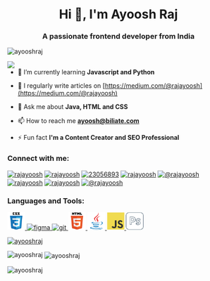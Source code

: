 <h1 align="center">Hi 👋, I'm Ayoosh Raj</h1>
<h3 align="center">A passionate frontend developer from India</h3>

<p align="left"> <img src="https://komarev.com/ghpvc/?username=ayooshraj&label=Profile%20views&color=0e75b6&style=flat" alt="ayooshraj" /> </p>
<img style="width: 720px" align = "right" src="https://github.com/ayooshraj/ayooshraj/blob/main/ezgif.com-video-to-gif.gif">

- 🌱 I’m currently learning **Javascript and Python**

- 📝 I regularly write articles on [https://medium.com/@rajayoosh](https://medium.com/@rajayoosh)

- 💬 Ask me about **Java, HTML and CSS**

- 📫 How to reach me **ayoosh@biliate.com**

- ⚡ Fun fact **I'm a Content Creator and SEO Professional**

<h3 align="left">Connect with me:</h3>
<p align="left">
<a href="https://twitter.com/rajayoosh" target="blank"><img align="center" src="https://raw.githubusercontent.com/rahuldkjain/github-profile-readme-generator/master/src/images/icons/Social/twitter.svg" alt="rajayoosh" height="30" width="40" /></a>
<a href="https://linkedin.com/in/rajayoosh" target="blank"><img align="center" src="https://raw.githubusercontent.com/rahuldkjain/github-profile-readme-generator/master/src/images/icons/Social/linked-in-alt.svg" alt="rajayoosh" height="30" width="40" /></a>
<a href="https://stackoverflow.com/users/23056893" target="blank"><img align="center" src="https://raw.githubusercontent.com/rahuldkjain/github-profile-readme-generator/master/src/images/icons/Social/stack-overflow.svg" alt="23056893" height="30" width="40" /></a>
<a href="https://instagram.com/rajayoosh" target="blank"><img align="center" src="https://raw.githubusercontent.com/rahuldkjain/github-profile-readme-generator/master/src/images/icons/Social/instagram.svg" alt="rajayoosh" height="30" width="40" /></a>
<a href="https://medium.com/@rajayoosh" target="blank"><img align="center" src="https://raw.githubusercontent.com/rahuldkjain/github-profile-readme-generator/master/src/images/icons/Social/medium.svg" alt="@rajayoosh" height="30" width="40" /></a>
<a href="https://www.youtube.com/channel/UCdnSiOzRnjGEfjTG_a2678A" target="blank"><img align="center" src="https://raw.githubusercontent.com/rahuldkjain/github-profile-readme-generator/master/src/images/icons/Social/youtube.svg" alt="rajayoosh" height="30" width="40" /></a>
<a href="https://www.hackerrank.com/rajayoosh" target="blank"><img align="center" src="https://raw.githubusercontent.com/rahuldkjain/github-profile-readme-generator/master/src/images/icons/Social/hackerrank.svg" alt="rajayoosh" height="30" width="40" /></a>
<a href="https://www.hackerearth.com/@rajayoosh" target="blank"><img align="center" src="https://raw.githubusercontent.com/rahuldkjain/github-profile-readme-generator/master/src/images/icons/Social/hackerearth.svg" alt="@rajayoosh" height="30" width="40" /></a>
</p>

<h3 align="left">Languages and Tools:</h3>
<p align="left"> <a href="https://www.w3schools.com/css/" target="_blank" rel="noreferrer"> <img src="https://raw.githubusercontent.com/devicons/devicon/master/icons/css3/css3-original-wordmark.svg" alt="css3" width="40" height="40"/> </a> <a href="https://www.figma.com/" target="_blank" rel="noreferrer"> <img src="https://www.vectorlogo.zone/logos/figma/figma-icon.svg" alt="figma" width="40" height="40"/> </a> <a href="https://git-scm.com/" target="_blank" rel="noreferrer"> <img src="https://www.vectorlogo.zone/logos/git-scm/git-scm-icon.svg" alt="git" width="40" height="40"/> </a> <a href="https://www.w3.org/html/" target="_blank" rel="noreferrer"> <img src="https://raw.githubusercontent.com/devicons/devicon/master/icons/html5/html5-original-wordmark.svg" alt="html5" width="40" height="40"/> </a> <a href="https://www.java.com" target="_blank" rel="noreferrer"> <img src="https://raw.githubusercontent.com/devicons/devicon/master/icons/java/java-original.svg" alt="java" width="40" height="40"/> </a> <a href="https://developer.mozilla.org/en-US/docs/Web/JavaScript" target="_blank" rel="noreferrer"> <img src="https://raw.githubusercontent.com/devicons/devicon/master/icons/javascript/javascript-original.svg" alt="javascript" width="40" height="40"/> </a> <a href="https://www.photoshop.com/en" target="_blank" rel="noreferrer"> <img src="https://raw.githubusercontent.com/devicons/devicon/master/icons/photoshop/photoshop-line.svg" alt="photoshop" width="40" height="40"/> </a> </p>

<p align="left"> <a href="https://github.com/ryo-ma/github-profile-trophy"><img src="https://github-profile-trophy.vercel.app/?username=ayooshraj" alt="ayooshraj" /></a> </p>
<p><img align="left" src="https://github-readme-stats.vercel.app/api/top-langs?username=ayooshraj&show_icons=true&locale=en&layout=compact" alt="ayooshraj" /></p>

<p>&nbsp;<img align="center" src="https://github-readme-stats.vercel.app/api?username=ayooshraj&show_icons=true&locale=en" alt="ayooshraj" /></p>

<p><img align="center" src="https://github-readme-streak-stats.herokuapp.com/?user=ayooshraj&" alt="ayooshraj" /></p>
